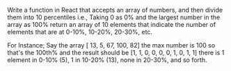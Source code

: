 Write a function in React that accepts an array of numbers, and then divide them into 10 percentiles i.e., Taking 0 as 0% and the largest number in the array as 100% return an array of 10 elements that indicate the number of elements that are at 0-10%, 10-20%, 20-30%, etc.

For Instance;
Say the array [ 13, 5, 67, 100, 82]
the max number is 100 so that's the 100th%
and the result should be [1, 1, 0, 0, 0, 0, 1, 0, 1, 1]
there is 1 element in 0-10% (5), 1 in 10-20% (13), none in 20-30%, and so forth.
